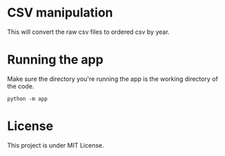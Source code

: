 # CSV manipulation
This will convert the raw csv files to ordered csv by year.
# Running the app
Make sure the directory you're running the app is the working directory of the code.

```
python -m app
```
# License
This project is under MIT License.
